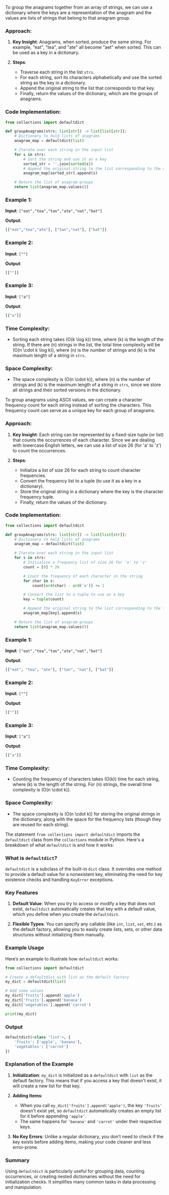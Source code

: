 To group the anagrams together from an array of strings, we can use a dictionary where the keys are a representation of the anagram and the values are lists of strings that belong to that anagram group.

### Approach:

1. **Key Insight**: Anagrams, when sorted, produce the same string. For example, "eat", "tea", and "ate" all become "aet" when sorted. This can be used as a key in a dictionary.

2. **Steps**:
   - Traverse each string in the list `strs`.
   - For each string, sort its characters alphabetically and use the sorted string as the key in a dictionary.
   - Append the original string to the list that corresponds to that key.
   - Finally, return the values of the dictionary, which are the groups of anagrams.

### Code Implementation:

```python
from collections import defaultdict

def groupAnagrams(strs: list[str]) -> list[list[str]]:
    # Dictionary to hold lists of anagrams
    anagram_map = defaultdict(list)

    # Iterate over each string in the input list
    for s in strs:
        # Sort the string and use it as a key
        sorted_str = ''.join(sorted(s))
        # Append the original string to the list corresponding to the sorted key
        anagram_map[sorted_str].append(s)

    # Return the list of anagram groups
    return list(anagram_map.values())
```

### Example 1:
**Input**: `["eat","tea","tan","ate","nat","bat"]`

**Output**:
```python
[["eat","tea","ate"], ["tan","nat"], ["bat"]]
```

### Example 2:
**Input**: `[""]`

**Output**:
```python
[[""]]
```

### Example 3:
**Input**: `["a"]`

**Output**:
```python
[["a"]]
```

### Time Complexity:
- Sorting each string takes \(O(k \log k)\) time, where \(k\) is the length of the string. If there are \(n\) strings in the list, the total time complexity will be \(O(n \cdot k \log k)\), where \(n\) is the number of strings and \(k\) is the maximum length of a string in `strs`.

### Space Complexity:
- The space complexity is \(O(n \cdot k)\), where \(n\) is the number of strings and \(k\) is the maximum length of a string in `strs`, since we store all strings and their sorted versions in the dictionary.


To group anagrams using ASCII values, we can create a character frequency count for each string instead of sorting the characters. This frequency count can serve as a unique key for each group of anagrams.

### Approach:

1. **Key Insight**: Each string can be represented by a fixed-size tuple (or list) that counts the occurrences of each character. Since we are dealing with lowercase English letters, we can use a list of size 26 (for 'a' to 'z') to count the occurrences.

2. **Steps**:
   - Initialize a list of size 26 for each string to count character frequencies.
   - Convert the frequency list to a tuple (to use it as a key in a dictionary).
   - Store the original string in a dictionary where the key is the character frequency tuple.
   - Finally, return the values of the dictionary.

### Code Implementation:

```python
from collections import defaultdict

def groupAnagrams(strs: list[str]) -> list[list[str]]:
    # Dictionary to hold lists of anagrams
    anagram_map = defaultdict(list)

    # Iterate over each string in the input list
    for s in strs:
        # Initialize a frequency list of size 26 for 'a' to 'z'
        count = [0] * 26

        # Count the frequency of each character in the string
        for char in s:
            count[ord(char) - ord('a')] += 1

        # Convert the list to a tuple to use as a key
        key = tuple(count)

        # Append the original string to the list corresponding to the frequency key
        anagram_map[key].append(s)

    # Return the list of anagram groups
    return list(anagram_map.values())
```

### Example 1:
**Input**: `["eat","tea","tan","ate","nat","bat"]`

**Output**:
```python
[["eat", "tea", "ate"], ["tan", "nat"], ["bat"]]
```

### Example 2:
**Input**: `[""]`

**Output**:
```python
[[""]]
```

### Example 3:
**Input**: `["a"]`

**Output**:
```python
[["a"]]
```

### Time Complexity:
- Counting the frequency of characters takes \(O(k)\) time for each string, where \(k\) is the length of the string. For \(n\) strings, the overall time complexity is \(O(n \cdot k)\).

### Space Complexity:
- The space complexity is \(O(n \cdot k)\) for storing the original strings in the dictionary, along with the space for the frequency lists (though they are reused for each string).

The statement `from collections import defaultdict` imports the `defaultdict` class from the `collections` module in Python. Here's a breakdown of what `defaultdict` is and how it works:

### What is `defaultdict`?

`defaultdict` is a subclass of the built-in `dict` class. It overrides one method to provide a default value for a nonexistent key, eliminating the need for key existence checks and handling `KeyError` exceptions.

### Key Features

1. **Default Value**: When you try to access or modify a key that does not exist, `defaultdict` automatically creates that key with a default value, which you define when you create the `defaultdict`.

2. **Flexible Types**: You can specify any callable (like `int`, `list`, `set`, etc.) as the default factory, allowing you to easily create lists, sets, or other data structures without initializing them manually.

### Example Usage

Here’s an example to illustrate how `defaultdict` works:

```python
from collections import defaultdict

# Create a defaultdict with list as the default factory
my_dict = defaultdict(list)

# Add some values
my_dict['fruits'].append('apple')
my_dict['fruits'].append('banana')
my_dict['vegetables'].append('carrot')

print(my_dict)
```

### Output

```python
defaultdict(<class 'list'>, {
    'fruits': ['apple', 'banana'],
    'vegetables': ['carrot']
})
```

### Explanation of the Example

1. **Initialization**: `my_dict` is initialized as a `defaultdict` with `list` as the default factory. This means that if you access a key that doesn't exist, it will create a new list for that key.

2. **Adding Items**:
   - When you call `my_dict['fruits'].append('apple')`, the key `'fruits'` doesn't exist yet, so `defaultdict` automatically creates an empty list for it before appending `'apple'`.
   - The same happens for `'banana'` and `'carrot'` under their respective keys.

3. **No Key Errors**: Unlike a regular dictionary, you don’t need to check if the key exists before adding items, making your code cleaner and less error-prone.

### Summary

Using `defaultdict` is particularly useful for grouping data, counting occurrences, or creating nested dictionaries without the need for initialization checks. It simplifies many common tasks in data processing and manipulation.
